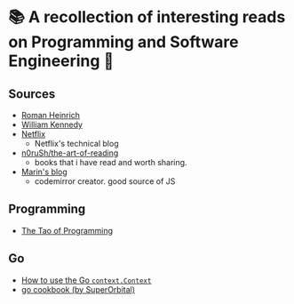 # 📚 A recollection of interesting reads on Programming and Software Engineering 🔖

## Sources

- [Roman Heinrich](http://devopsbox.es/)
- [William Kennedy](https://www.ardanlabs.com/blog/)
- [Netflix](https://medium.com/netflix-techblog)
  - Netflix's technical blog
- [n0ruSh/the-art-of-reading](https://github.com/n0ruSh/the-art-of-reading)
  - books that i have read and worth sharing.
- [Marin's blog](http://marijnhaverbeke.nl)
  - codemirror creator. good source of JS


## Programming

- [The Tao of Programming](http://www.mit.edu/~xela/tao.html)

## Go

- [How to use the Go `context.Context`](https://medium.com/@cep21/how-to-correctly-use-context-context-in-go-1-7-8f2c0fafdf39)
- [go cookbook (by SuperOrbital)](https://golangcookbook.com/)
